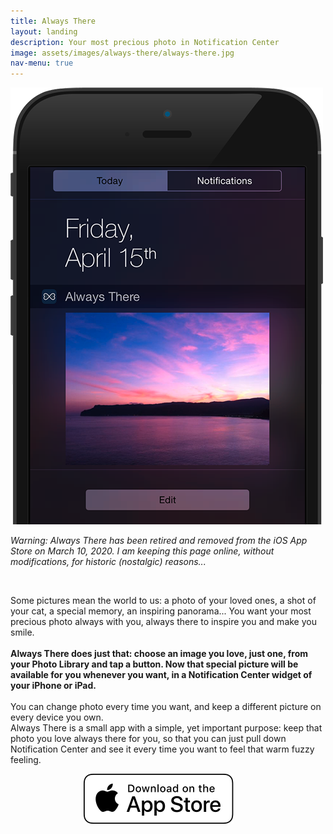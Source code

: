 ```yaml
---
title: Always There
layout: landing
description: Your most precious photo in Notification Center
image: assets/images/always-there/always-there.jpg
nav-menu: true
---
```

<!-- Main -->
<div id="main">
<section id="one" class="spotlights">
	<section>
		<div class="content">
			<img src="assets/images/always-there/at.png" alt="" data-position="center center"/>
		</div>
		<div class="content">
			<div class="inner">
				<p><i>Warning: Always There has been retired and removed from the iOS App Store on March 10, 2020. I am keeping this page online, without modifications, for historic (nostalgic) reasons...</i></p><br>
				<p>Some pictures mean the world to us: a photo of your loved ones, a shot of your cat, a special memory, an inspiring panorama... You want your most precious photo always with you, always there to inspire you and make you smile.<br><br><b>Always There does just that: choose an image you love, just one, from your Photo Library and tap a button. Now that special picture will be available for you whenever you want, in a Notification Center widget of your iPhone or iPad.</b><br><br>You can change photo every time you want, and keep a different picture on every device you own.<br>Always There is a small app with a simple, yet important purpose: keep that photo you love always there for you, so that you can just pull down Notification Center and see it every time you want to feel that warm fuzzy feeling.
				<br>
				<p style="text-align:center">
					<a href="https://itunes.apple.com/us/app/always-there-your-most-precious-photo-in-notification/id1104703747?mt=8" class="image" target="new">
						<img src="assets/images/download_ios_app_store_white_bg.svg" alt="Download on the App Store" data-position="center center" style="border:px;margin-right:30px;float:center"/>
					</a>
				</p>